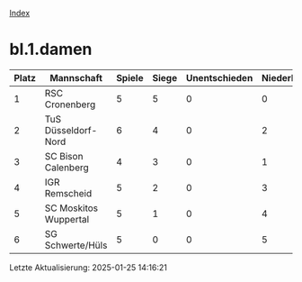 [Index](./README.md)

# bl.1.damen

| Platz |  Mannschaft |  Spiele |  Siege |  Unentschieden |  Niederlagen |  Tore |  Differenz |  Punkte | 
| --- |  --- |  --- |  --- |  --- |  --- |  --- |  --- |  --- |  
|  1 |   RSC Cronenberg |   5 |   5 |   0 |   0 |   42:9 |   33 |   15 |  
|  2 |   TuS Düsseldorf-Nord |   6 |   4 |   0 |   2 |   25:17 |   8 |   11 |  
|  3 |   SC Bison Calenberg |   4 |   3 |   0 |   1 |   29:4 |   25 |   9 |  
|  4 |   IGR Remscheid |   5 |   2 |   0 |   3 |   21:14 |   7 |   7 |  
|  5 |   SC Moskitos Wuppertal |   5 |   1 |   0 |   4 |   11:43 |   -32 |   3 |  
|  6 |   SG Schwerte/Hüls |   5 |   0 |   0 |   5 |   7:48 |   -41 |   0 |  


Letzte Aktualisierung: 2025-01-25 14:16:21